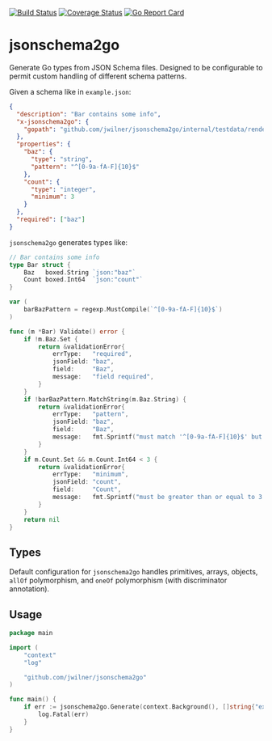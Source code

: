 [![Build Status](https://travis-ci.com/jwilner/jsonschema2go.svg?branch=master)](https://travis-ci.com/jwilner/jsonschema2go)
[![Coverage Status](https://coveralls.io/repos/github/jwilner/jsonschema2go/badge.svg?branch=master)](https://coveralls.io/github/jwilner/jsonschema2go?branch=master)
[![Go Report Card](https://goreportcard.com/badge/github.com/jwilner/jsonschema2go)](https://goreportcard.com/report/github.com/jwilner/jsonschema2go)

# jsonschema2go

Generate Go types from JSON Schema files. Designed to be configurable to permit custom handling of different schema patterns.

Given a schema like in `example.json`:
```json
{
  "description": "Bar contains some info",
  "x-jsonschema2go": {
    "gopath": "github.com/jwilner/jsonschema2go/internal/testdata/render/example/foo#Bar"
  },
  "properties": {
    "baz": {
      "type": "string",
      "pattern": "^[0-9a-fA-F]{10}$"
    },
    "count": {
      "type": "integer",
      "minimum": 3
    }
  },
  "required": ["baz"]
}
```

`jsonschema2go` generates types like:
```go
// Bar contains some info
type Bar struct {
	Baz   boxed.String `json:"baz"`
	Count boxed.Int64  `json:"count"`
}

var (
	barBazPattern = regexp.MustCompile(`^[0-9a-fA-F]{10}$`)
)

func (m *Bar) Validate() error {
	if !m.Baz.Set {
		return &validationError{
			errType:   "required",
			jsonField: "baz",
			field:     "Baz",
			message:   "field required",
		}
	}
	if !barBazPattern.MatchString(m.Baz.String) {
		return &validationError{
			errType:   "pattern",
			jsonField: "baz",
			field:     "Baz",
			message:   fmt.Sprintf("must match '^[0-9a-fA-F]{10}$' but got %q", m.Baz.String),
		}
	}
	if m.Count.Set && m.Count.Int64 < 3 {
		return &validationError{
			errType:   "minimum",
			jsonField: "count",
			field:     "Count",
			message:   fmt.Sprintf("must be greater than or equal to 3 but was %v", m.Count.Int64),
		}
	}
	return nil
}
```

## Types

Default configuration for `jsonschema2go` handles primitives, arrays, objects, `allOf` polymorphism, and `oneOf` polymorphism (with discriminator annotation).

## Usage
```go
package main

import (
    "context"
    "log"

    "github.com/jwilner/jsonschema2go"
)

func main() {
    if err := jsonschema2go.Generate(context.Background(), []string{"example.json"}); err != nil {
        log.Fatal(err)
    }
}
```
